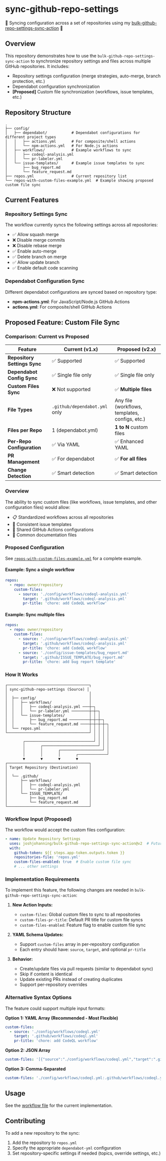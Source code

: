 # sync-github-repo-settings

🔄 Syncing configuration across a set of repositories using my [bulk-github-repo-settings-sync-action](https://github.com/joshjohanning/bulk-github-repo-settings-sync-action) 🚀

## Overview

This repository demonstrates how to use the `bulk-github-repo-settings-sync-action` to synchronize repository settings and files across multiple GitHub repositories. It includes:

- Repository settings configuration (merge strategies, auto-merge, branch protection, etc.)
- Dependabot configuration synchronization
- **[Proposed]** Custom file synchronization (workflows, issue templates, etc.)

## Repository Structure

```
.
├── config/
│   ├── dependabot/           # Dependabot configurations for different project types
│   │   ├── actions.yml       # For composite/shell actions
│   │   └── npm-actions.yml   # For Node.js actions
│   ├── workflows/            # Example workflows to sync
│   │   ├── codeql-analysis.yml
│   │   └── pr-labeler.yml
│   └── issue-templates/      # Example issue templates to sync
│       ├── bug_report.md
│       └── feature_request.md
├── repos.yml                 # Current repository list
└── repos-with-custom-files-example.yml  # Example showing proposed custom file sync
```

## Current Features

### Repository Settings Sync

The workflow currently syncs the following settings across all repositories:

- ✅ Allow squash merge
- ❌ Disable merge commits
- ❌ Disable rebase merge
- ✅ Enable auto-merge
- ✅ Delete branch on merge
- ✅ Allow update branch
- ✅ Enable default code scanning

### Dependabot Configuration Sync

Different dependabot configurations are synced based on repository type:
- **npm-actions.yml**: For JavaScript/Node.js GitHub Actions
- **actions.yml**: For composite/shell GitHub Actions

## Proposed Feature: Custom File Sync

### Comparison: Current vs Proposed

| Feature | Current (v1.x) | Proposed (v2.x) |
|---------|---------------|-----------------|
| **Repository Settings Sync** | ✅ Supported | ✅ Supported |
| **Dependabot Config Sync** | ✅ Single file only | ✅ Single file only |
| **Custom Files Sync** | ❌ Not supported | ✅ **Multiple files** |
| **File Types** | `.github/dependabot.yml` only | Any file (workflows, templates, configs, etc.) |
| **Files per Repo** | 1 (dependabot.yml) | **1 to N** custom files |
| **Per-Repo Configuration** | ✅ Via YAML | ✅ Enhanced YAML |
| **PR Management** | ✅ For dependabot | ✅ **For all files** |
| **Change Detection** | ✅ Smart detection | ✅ Smart detection |

### Overview

The ability to sync custom files (like workflows, issue templates, and other configuration files) would allow:

- 📋 Standardized workflows across all repositories
- 🐛 Consistent issue templates
- 🔄 Shared GitHub Actions configurations
- 📝 Common documentation files

### Proposed Configuration

See [`repos-with-custom-files-example.yml`](./repos-with-custom-files-example.yml) for a complete example.

#### Example: Sync a single workflow

```yaml
repos:
  - repo: owner/repository
    custom-files:
      - source: './config/workflows/codeql-analysis.yml'
        target: '.github/workflows/codeql-analysis.yml'
        pr-title: 'chore: add CodeQL workflow'
```

#### Example: Sync multiple files

```yaml
repos:
  - repo: owner/repository
    custom-files:
      - source: './config/workflows/codeql-analysis.yml'
        target: '.github/workflows/codeql-analysis.yml'
        pr-title: 'chore: add CodeQL workflow'
      - source: './config/issue-templates/bug_report.md'
        target: '.github/ISSUE_TEMPLATE/bug_report.md'
        pr-title: 'chore: add bug report template'
```

### How It Works

```
┌─────────────────────────────────────┐
│ sync-github-repo-settings (Source) │
│                                     │
│  ├── config/                        │
│  │   ├── workflows/                 │
│  │   │   ├── codeql-analysis.yml ───┼─┐
│  │   │   └── pr-labeler.yml ────────┼─┼─┐
│  │   └── issue-templates/           │ │ │
│  │       ├── bug_report.md ─────────┼─┼─┼─┐
│  │       └── feature_request.md ────┼─┼─┼─┼─┐
│  └── repos.yml                      │ │ │ │ │
└─────────────────────────────────────┘ │ │ │ │
                                        │ │ │ │
        ┌───────────────────────────────┘ │ │ │
        │       ┌─────────────────────────┘ │ │
        │       │       ┌───────────────────┘ │
        │       │       │       ┌─────────────┘
        ▼       ▼       ▼       ▼
┌─────────────────────────────────────┐
│ Target Repository (Destination)     │
│                                     │
│  └── .github/                       │
│      ├── workflows/                 │
│      │   ├── codeql-analysis.yml    │
│      │   └── pr-labeler.yml         │
│      └── ISSUE_TEMPLATE/            │
│          ├── bug_report.md          │
│          └── feature_request.md     │
└─────────────────────────────────────┘
```

### Workflow Input (Proposed)

The workflow would accept the custom files configuration:

```yaml
- name: Update Repository Settings
  uses: joshjohanning/bulk-github-repo-settings-sync-action@v2  # Future version
  with:
    github-token: ${{ steps.app-token.outputs.token }}
    repositories-file: 'repos.yml'
    custom-files-enabled: true  # Enable custom file sync
    # ... other settings
```

### Implementation Requirements

To implement this feature, the following changes are needed in `bulk-github-repo-settings-sync-action`:

1. **New Action Inputs:**
   - `custom-files`: Global custom files to sync to all repositories
   - `custom-files-pr-title`: Default PR title for custom file syncs
   - `custom-files-enabled`: Feature flag to enable custom file sync

2. **YAML Schema Updates:**
   - Support `custom-files` array in per-repository configuration
   - Each entry should have: `source`, `target`, and optional `pr-title`

3. **Behavior:**
   - Create/update files via pull requests (similar to dependabot sync)
   - Skip if content is identical
   - Update existing PRs instead of creating duplicates
   - Support per-repository overrides

### Alternative Syntax Options

The feature could support multiple input formats:

**Option 1: YAML Array (Recommended - Most Flexible)**
```yaml
custom-files:
  - source: './config/workflows/codeql.yml'
    target: '.github/workflows/codeql.yml'
    pr-title: 'chore: add CodeQL workflow'
```

**Option 2: JSON Array**
```yaml
custom-files: '[{"source":"./config/workflows/codeql.yml","target":".github/workflows/codeql.yml"}]'
```

**Option 3: Comma-Separated**
```yaml
custom-files: './config/workflows/codeql.yml:.github/workflows/codeql.yml,./config/workflows/pr-labeler.yml:.github/workflows/pr-labeler.yml'
```

## Usage

See the [workflow file](.github/workflows/sync-github-repo-settings.yml) for the current implementation.

## Contributing

To add a new repository to the sync:
1. Add the repository to `repos.yml`
2. Specify the appropriate `dependabot-yml` configuration
3. Set repository-specific settings if needed (topics, override settings, etc.)
